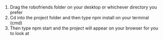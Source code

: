 1. Drag the robofriends folder on your desktop or whichever directory you prefer
2. Cd into the project folder and then type npm install on your terminal (cmd)
3. Then type npm start and the project will appear on your browser for you to look at
